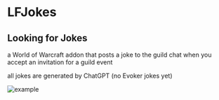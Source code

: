 # LFJokes

## Looking for Jokes

a World of Warcraft addon that posts a joke to the guild chat when you accept an invitation for a guild event

all jokes are generated by ChatGPT
(no Evoker jokes yet)

![example](https://user-images.githubusercontent.com/210623/233440617-f741133a-5ab0-48ea-a9c1-85c5d13a2a62.jpg)
